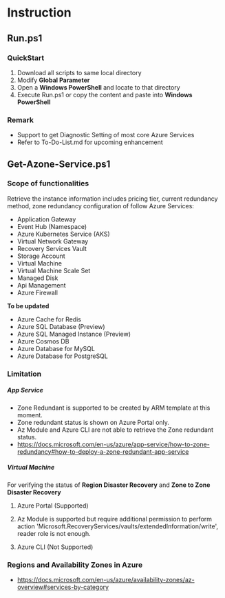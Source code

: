 # Instruction

## Run.ps1

### QuickStart
1. Download all scripts to same local directory
1. Modify **Global Parameter**
1. Open a **Windows PowerShell** and locate to that directory
1. Execute Run.ps1 or copy the content and paste into **Windows PowerShell**

### Remark
- Support to get Diagnostic Setting of most core Azure Services
- Refer to To-Do-List.md for upcoming enhancement

## Get-Azone-Service.ps1

### Scope of functionalities

Retrieve the instance information includes pricing tier, current redundancy method, zone redundancy configuration of follow Azure Services:

- Application Gateway
- Event Hub (Namespace)
- Azure Kubernetes Service (AKS)
- Virtual Network Gateway
- Recovery Services Vault
- Storage Account
- Virtual Machine
- Virtual Machine Scale Set
- Managed Disk
- Api Management
- Azure Firewall

**To be updated**
- Azure Cache for Redis
- Azure SQL Database (Preview)
- Azure SQL Managed Instance (Preview)
- Azure Cosmos DB
- Azure Database for MySQL
- Azure Database for PostgreSQL

### Limitation

##### App Service

- Zone Redundant is supported to be created by ARM template at this moment. 
- Zone redundant status is shown on Azure Portal only. 
- Az Module and Azure CLI are not able to retrieve the Zone redundant status.
- https://docs.microsoft.com/en-us/azure/app-service/how-to-zone-redundancy#how-to-deploy-a-zone-redundant-app-service

##### Virtual Machine

For verifying the status of **Region Disaster Recovery** and **Zone to Zone Disaster Recovery**

1. Azure Portal (Supported)

1. Az Module is supported but require additional permission to perform action 'Microsoft.RecoveryServices/vaults/extendedInformation/write', reader role is not enough. 

1. Azure CLI (Not Supported)

### Regions and Availability Zones in Azure

- https://docs.microsoft.com/en-us/azure/availability-zones/az-overview#services-by-category
